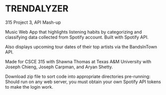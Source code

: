 # TRENDALYZER

315 Project 3, API Mash-up

Music Web App that highlights listening habits by categorizing and classifying data collected from Spotify account. Built with Spotify API. 

Also displays upcoming tour dates of their top artists via the BandsInTown API.

Made for CSCE 315 with Shawna Thomas at Texas A&M University with Joseph Chieng, Joseph Carpman, and Aryan Shetty.

Download zip file to sort code into appropriate directories pre-running: Should run on any web server, you must obtain your own Spotify API tokens to make the login work.


